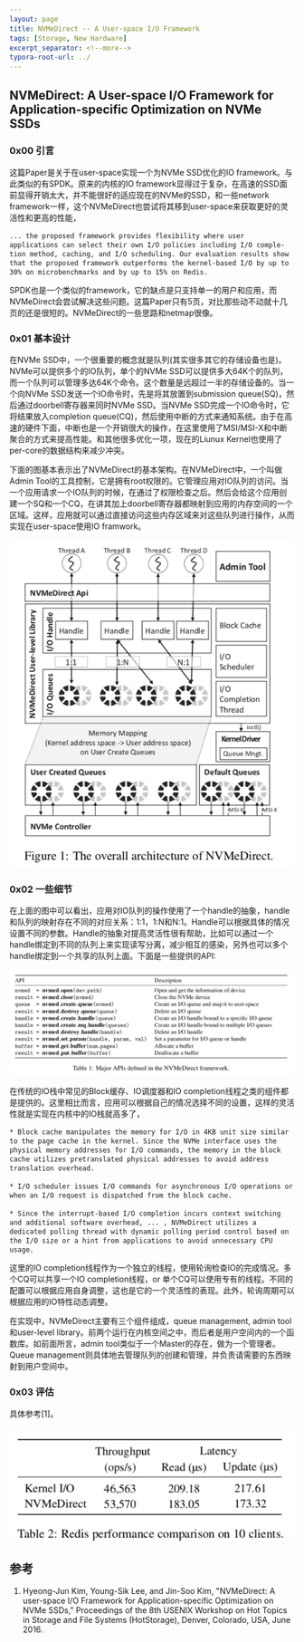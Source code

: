 ```yaml
---
layout: page
title: NVMeDirect -- A User-space I/O Framework 
tags: [Storage, New Hardware]
excerpt_separator: <!--more-->
typora-root-url: ../
---
```




## NVMeDirect: A User-space I/O Framework for Application-specific Optimization on NVMe SSDs



### 0x00 引言

  这篇Paper是关于在user-space实现一个为NVMe SSD优化的IO framework。与此类似的有SPDK。原来的内核的IO framework显得过于复杂，在高速的SSD面前显得开销太大，并不能很好的适应现在的NVMe的SSD，和一些network framework一样，这个NVMeDirect也尝试将其移到user-space来获取更好的灵活性和更高的性能，

```
... the proposed framework provides flexibility where user applications can select their own I/O policies including I/O comple- tion method, caching, and I/O scheduling. Our evaluation results show that the proposed framework outperforms the kernel-based I/O by up to 30% on microbenchmarks and by up to 15% on Redis.
```

SPDK也是一个类似的framework，它的缺点是只支持单一的用户和应用，而NVMeDirect会尝试解决这些问题。这篇Paper只有5页，对比那些动不动就十几页的还是很短的。NVMeDirect的一些思路和netmap很像。



### 0x01 基本设计

  在NVMe SSD中，一个很重要的概念就是队列(其实很多其它的存储设备也是)。NVMe可以提供多个的IO队列，单个的NVMe SSD可以提供多大64K个的队列，而一个队列可以管理多达64K个命令。这个数量是远超过一半的存储设备的。当一个向NVMe SSD发送一个IO命令时，先是将其放置到submission queue(SQ)，然后通过doorbell寄存器来同时NVMe SSD。当NVMe SSD完成一个IO命令时，它将结果放入completion queue(CQ)，然后使用中断的方式来通知系统。由于在高速的硬件下面，中断也是一个开销很大的操作，在这里使用了MSI/MSI-X和中断聚合的方式来提高性能。和其他很多优化一项，现在的Liunux Kernel也使用了per-core的数据结构来减少冲突。

 下面的图基本表示出了NVMeDirect的基本架构。在NVMeDirect中，一个叫做Admin Tool的工具控制，它是拥有root权限的。它管理应用对IO队列的访问。当一个应用请求一个IO队列的时候，在通过了权限检查之后。然后会给这个应用创建一个SQ和一个CQ，在讲其加上doorbell寄存器都映射到应用的内存空间的一个区域。这样，应用就可以通过直接访问这些内存区域来对这些队列进行操作，从而实现在user-space使用IO framwork。

 ![nvmed-arch](/assets/img/nvmed-arch.png)



### 0x02 一些细节

  在上面的图中可以看出，应用对IO队列的操作使用了一个handle的抽象，handle和队列的映射存在不同的对应关系：1:1，1:N和N:1。Handle可以根据具体的情况设置不同的参数。Handle的抽象对提高灵活性很有帮助，比如可以通过一个handle绑定到不同的队列上来实现读写分离，减少相互的感染，另外也可以多个handle绑定到一个共享的队列上面。下面是一些提供的API:

![nvmed-api](/assets/img/nvmed-api.png)

  在传统的IO栈中常见的Block缓存、IO调度器和IO completion线程之类的组件都是提供的。这里相比而言，应用可以根据自己的情况选择不同的设置，这样的灵活性就是实现在内核中的IO栈就高多了，

```
* Block cache manipulates the memory for I/O in 4KB unit size similar to the page cache in the kernel. Since the NVMe interface uses the physical memory addresses for I/O commands, the memory in the block cache utilizes pretranslated physical addresses to avoid address translation overhead. 

* I/O scheduler issues I/O commands for asynchronous I/O operations or when an I/O request is dispatched from the block cache. 

* Since the interrupt-based I/O completion incurs context switching and additional software overhead, ... , NVMeDirect utilizes a dedicated polling thread with dynamic polling period control based on the I/O size or a hint from applications to avoid unnecessary CPU usage.
```

  这里的IO completion线程作为一个独立的线程，使用轮询检查IO的完成情况。多个CQ可以共享一个IO completion线程，or 单个CQ可以使用专有的线程。不同的配置可以根据应用自身调整，这也是它的一个灵活性的表现。此外，轮询周期可以根据应用的IO特性动态调整。

 在实现中，NVMeDirect主要有三个组件组成，queue management, admin tool和user-level library。前两个运行在内核空间之中，而后者是用户空间内的一个函数库。如前面所言，admin tool类似于一个Master的存在，做为一个管理者。Queue management则具体地去管理队列的创建和管理，并负责请需要的东西映射到用户空间中。



### 0x03 评估

具体参考[1]。

![nvmed-perf](/assets/img/nvmed-perf.png)

  



## 参考

1. Hyeong-Jun Kim, Young-Sik Lee, and Jin-Soo Kim, "NVMeDirect: A user-space I/O Framework for Application-specific Optimization on NVMe SSDs," Proceedings of the 8th USENIX Workshop on Hot Topics in Storage and File Systems (HotStorage), Denver, Colorado, USA, June 2016.